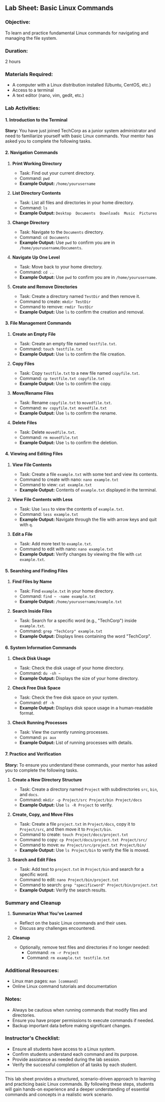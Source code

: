 ## Lab Sheet: Basic Linux Commands

### Objective:
To learn and practice fundamental Linux commands for navigating and managing the file system.

### Duration:
2 hours

### Materials Required:
- A computer with a Linux distribution installed (Ubuntu, CentOS, etc.)
- Access to a terminal
- A text editor (nano, vim, gedit, etc.)

### Lab Activities:

#### 1. Introduction to the Terminal
**Story:** You have just joined TechCorp as a junior system administrator and need to familiarize yourself with basic Linux commands. Your mentor has asked you to complete the following tasks.

#### 2. Navigation Commands
1. **Print Working Directory**
   - Task: Find out your current directory.
   - Command: `pwd`
   - **Example Output:** `/home/yourusername`

2. **List Directory Contents**
   - Task: List all files and directories in your home directory.
   - Command: `ls`
   - **Example Output:** `Desktop  Documents  Downloads  Music  Pictures`

3. **Change Directory**
   - Task: Navigate to the `Documents` directory.
   - Command: `cd Documents`
   - **Example Output:** Use `pwd` to confirm you are in `/home/yourusername/Documents`.

4. **Navigate Up One Level**
   - Task: Move back to your home directory.
   - Command: `cd ..`
   - **Example Output:** Use `pwd` to confirm you are in `/home/yourusername`.

5. **Create and Remove Directories**
   - Task: Create a directory named `TestDir` and then remove it.
   - Command to create: `mkdir TestDir`
   - Command to remove: `rmdir TestDir`
   - **Example Output:** Use `ls` to confirm the creation and removal.

#### 3. File Management Commands
1. **Create an Empty File**
   - Task: Create an empty file named `testfile.txt`.
   - Command: `touch testfile.txt`
   - **Example Output:** Use `ls` to confirm the file creation.

2. **Copy Files**
   - Task: Copy `testfile.txt` to a new file named `copyfile.txt`.
   - Command: `cp testfile.txt copyfile.txt`
   - **Example Output:** Use `ls` to confirm the copy.

3. **Move/Rename Files**
   - Task: Rename `copyfile.txt` to `movedfile.txt`.
   - Command: `mv copyfile.txt movedfile.txt`
   - **Example Output:** Use `ls` to confirm the rename.

4. **Delete Files**
   - Task: Delete `movedfile.txt`.
   - Command: `rm movedfile.txt`
   - **Example Output:** Use `ls` to confirm the deletion.

#### 4. Viewing and Editing Files
1. **View File Contents**
   - Task: Create a file `example.txt` with some text and view its contents.
   - Command to create with nano: `nano example.txt`
   - Command to view: `cat example.txt`
   - **Example Output:** Contents of `example.txt` displayed in the terminal.

2. **View File Contents with Less**
   - Task: Use `less` to view the contents of `example.txt`.
   - Command: `less example.txt`
   - **Example Output:** Navigate through the file with arrow keys and quit with `q`.

3. **Edit a File**
   - Task: Add more text to `example.txt`.
   - Command to edit with nano: `nano example.txt`
   - **Example Output:** Verify changes by viewing the file with `cat example.txt`.

#### 5. Searching and Finding Files
1. **Find Files by Name**
   - Task: Find `example.txt` in your home directory.
   - Command: `find ~ -name example.txt`
   - **Example Output:** `/home/yourusername/example.txt`

2. **Search Inside Files**
   - Task: Search for a specific word (e.g., "TechCorp") inside `example.txt`.
   - Command: `grep "TechCorp" example.txt`
   - **Example Output:** Displays lines containing the word "TechCorp".

#### 6. System Information Commands
1. **Check Disk Usage**
   - Task: Check the disk usage of your home directory.
   - Command: `du -sh ~`
   - **Example Output:** Displays the size of your home directory.

2. **Check Free Disk Space**
   - Task: Check the free disk space on your system.
   - Command: `df -h`
   - **Example Output:** Displays disk space usage in a human-readable format.

3. **Check Running Processes**
   - Task: View the currently running processes.
   - Command: `ps aux`
   - **Example Output:** List of running processes with details.

#### 7. Practice and Verification
**Story:** To ensure you understand these commands, your mentor has asked you to complete the following tasks.

1. **Create a New Directory Structure**
   - Task: Create a directory named `Project` with subdirectories `src`, `bin`, and `docs`.
   - Command: `mkdir -p Project/src Project/bin Project/docs`
   - **Example Output:** Use `ls -R Project` to verify.

2. **Create, Copy, and Move Files**
   - Task: Create a file `project.txt` in `Project/docs`, copy it to `Project/src`, and then move it to `Project/bin`.
   - Command to create: `touch Project/docs/project.txt`
   - Command to copy: `cp Project/docs/project.txt Project/src/`
   - Command to move: `mv Project/src/project.txt Project/bin/`
   - **Example Output:** Use `ls Project/bin` to verify the file is moved.

3. **Search and Edit Files**
   - Task: Add text to `project.txt` in `Project/bin` and search for a specific word.
   - Command to edit: `nano Project/bin/project.txt`
   - Command to search: `grep "specificword" Project/bin/project.txt`
   - **Example Output:** Verify the search results.

### Summary and Cleanup
1. **Summarize What You've Learned**
   - Reflect on the basic Linux commands and their uses.
   - Discuss any challenges encountered.

2. **Cleanup**
   - Optionally, remove test files and directories if no longer needed:
     - Command: `rm -r Project`
     - Command: `rm example.txt testfile.txt`

### Additional Resources:
- Linux man pages: `man [command]`
- Online Linux command tutorials and documentation

### Notes:
- Always be cautious when running commands that modify files and directories.
- Ensure you have proper permissions to execute commands if needed.
- Backup important data before making significant changes.

### Instructor's Checklist:
- Ensure all students have access to a Linux system.
- Confirm students understand each command and its purpose.
- Provide assistance as needed during the lab session.
- Verify the successful completion of all tasks by each student.

---
This lab sheet provides a structured, scenario-driven approach to learning and practicing basic Linux commands. By following these steps, students will gain hands-on experience and a deeper understanding of essential commands and concepts in a realistic work scenario.